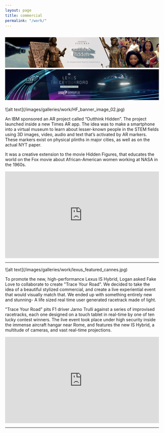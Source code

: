 ```yaml
---
layout: page
title: commercial
permalink: "/work/"
--- 
```


[![alt text](/images/galleries/work/HF_banner_image_02.jpg)](#ibm)
[![alt text](/images/galleries/work/lexus_featured_cannes.jpg)](#lexus)
------

<a name="ibm">
![alt text](/images/galleries/work/HF_banner_image_02.jpg)

An IBM sponsored an AR project called “Outthink Hidden”.  The project launched inside a new Times AR app. The idea was to make a smartphone into a virtual museum to learn about lesser-known people in the STEM fields using 3D images, video, audio and text that’s activated by AR markers. These markers exist on physical plinths in major cities, as well as on the actual NYT paper. 

It was a creative extension to the movie Hidden Figures, that educates the world on the Fox movie about African-American women working at NASA in the 1960s.

<style>.embed-container { position: relative; padding-bottom: 56.25%; height: 0; overflow: hidden; max-width: 100%; } .embed-container iframe, .embed-container object, .embed-container embed { position: absolute; top: 0; left: 0; width: 100%; height: 100%; }</style><div class='embed-container'><iframe src='https://player.vimeo.com/video/201342638' frameborder='0' webkitAllowFullScreen mozallowfullscreen allowFullScreen></iframe></div>

------

<a name="lexus"/>
![alt text](/images/galleries/work/lexus_featured_cannes.jpg)

To promote the new, high-performance Lexus IS Hybrid, Logan asked Fake Love to collaborate to create "Trace Your Road". We decided to take the idea of a beautiful stylized commercial, and create a live experiential event that would visually match that.
We ended up with something entirely new and stunning- A life sized real time user generated racetrack made of light.

"Trace Your Road" pits F1 driver Jarno Trulli against a series of improvised racetracks, each one designed on a touch tablet in real-time by one of ten lucky contest winners. The live event took place under high security inside the immense aircraft hangar near Rome, and features the new IS Hybrid, a multitude of cameras, and vast real-time projections.

<style>.embed-container { position: relative; padding-bottom: 56.25%; height: 0; overflow: hidden; max-width: 100%; } .embed-container iframe, .embed-container object, .embed-container embed { position: absolute; top: 0; left: 0; width: 100%; height: 100%; }</style><div class='embed-container'><iframe src='https://player.vimeo.com/video/74125559' frameborder='0' webkitAllowFullScreen mozallowfullscreen allowFullScreen></iframe></div>

------
